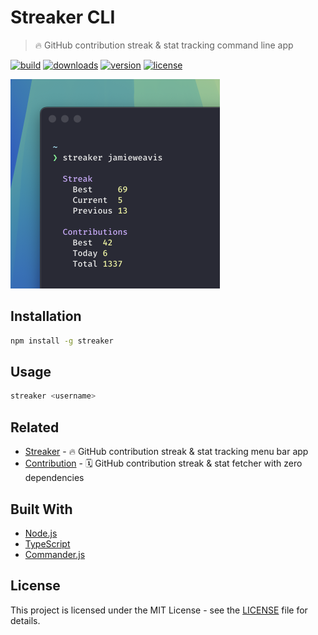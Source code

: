 # Streaker CLI

> 🔥 GitHub contribution streak & stat tracking command line app

[![build](https://github.com/jamieweavis/streaker-cli/workflows/build/badge.svg)](https://github.com/jamieweavis/streaker-cli/actions/workflows/build.yml)
[![downloads](https://img.shields.io/npm/dt/streaker-cli.svg)](https://npmjs.com/package/streaker-cli)
[![version](https://img.shields.io/npm/v/streaker.svg)](https://github.com/jamieweavis/streaker-cli/releases)
[![license](https://img.shields.io/badge/license-MIT-blue.svg)](https://github.com/jamieweavis/streaker-cli/blob/main/LICENSE.md)

<img width=335 alt="Screenshot" src="./.github/screenshot.png">

## Installation

```sh
npm install -g streaker
```

## Usage

```sh
streaker <username>
```

## Related

- [Streaker](https://github.com/jamieweavis/streaker) - 🔥 GitHub contribution streak & stat tracking menu bar app
- [Contribution](https://github.com/jamieweavis/contribution) - 🗓 GitHub contribution streak & stat fetcher with zero dependencies

## Built With

- [Node.js](https://github.com/nodejs/node)
- [TypeScript](https://github.com/microsoft/TypeScript)
- [Commander.js](https://github.com/tj/commander.js)

## License

This project is licensed under the MIT License - see the [LICENSE](LICENSE) file for details.
